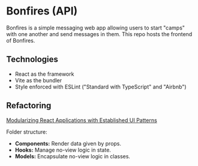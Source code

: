 # Bonfires (API)
Bonfires is a simple messaging web app allowing users to start "camps" with one another and send messages in them. This repo hosts the frontend of Bonfires.

## Technologies
- React as the framework
- Vite as the bundler
- Style enforced with ESLint ("Standard with TypeScript" and "Airbnb")

## Refactoring
[Modularizing React Applications with Established UI Patterns](https://martinfowler.com/articles/modularizing-react-apps.html)

Folder structure:
- **Components:** Render data given by props.
- **Hooks:** Manage no-view logic in state.
- **Models:** Encapsulate no-view logic in classes.